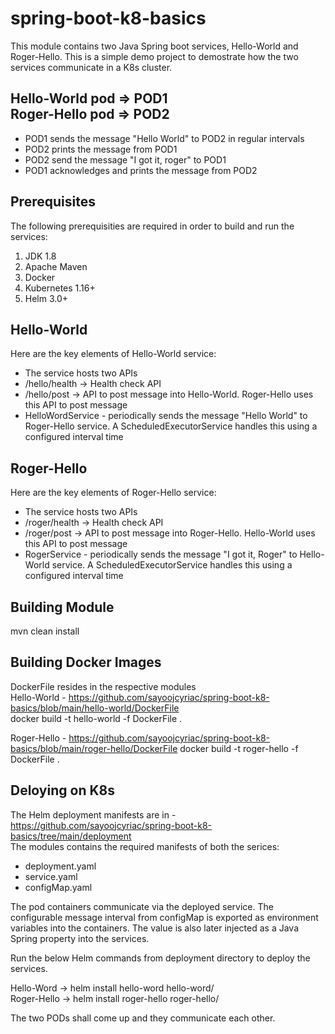 # spring-boot-k8-basics

This module contains two Java Spring boot services, Hello-World and Roger-Hello. This is a simple demo project to demostrate how the two services communicate in a K8s cluster. 

**Hello-World pod => POD1** <br />
**Roger-Hello pod => POD2** <br />
---
  <ul>
  <li>POD1 sends the message "Hello World" to POD2 in regular intervals</li>
  <li>POD2 prints the message from POD1</li>
  <li>POD2 send the message "I got it, roger" to POD1</li>
  <li>POD1 acknowledges and prints the message from POD2</li>
  </ul>

## Prerequisites
The following prerequisities are required in order to build and run the services:
  <ol>
    <li>JDK 1.8</li>
    <li>Apache Maven</li>
    <li>Docker</li>
    <li>Kubernetes 1.16+</li>
    <li>Helm 3.0+</li>
  </ol>
  
## Hello-World
Here are the key elements of Hello-World service:
  <ul>
    <li>The service hosts two APIs</li>
    <li>/hello/health -> Health check API</li>
    <li>/hello/post -> API to post message into Hello-World. Roger-Hello uses this API to post message</li>
    <li>HelloWordService - periodically sends the message "Hello World" to Roger-Hello service. A ScheduledExecutorService handles this using a configured interval         time </li>
  </ul>
 
## Roger-Hello
Here are the key elements of Roger-Hello service:
  <ul>
    <li>The service hosts two APIs</li>
    <li>/roger/health -> Health check API</li>
    <li>/roger/post -> API to post message into Roger-Hello. Hello-World uses this API to post message</li>
    <li>RogerService - periodically sends the message "I got it, Roger" to Hello-World service. A ScheduledExecutorService handles this using a configured interval         time </li>
  </ul>
  
 ## Building Module
 mvn clean install
 
 ## Building Docker Images
 DockerFile resides in the respective modules <br />
 Hello-World - https://github.com/sayoojcyriac/spring-boot-k8-basics/blob/main/hello-world/DockerFile <br />
 docker build -t hello-world -f DockerFile . <br />
 
 Roger-Hello - https://github.com/sayoojcyriac/spring-boot-k8-basics/blob/main/roger-hello/DockerFile
 docker build -t roger-hello -f DockerFile . <br />
 
 ## Deloying on K8s
 The Helm deployment manifests are in - https://github.com/sayoojcyriac/spring-boot-k8-basics/tree/main/deployment <br />
 The modules contains the required manifests of both the serices: <br />
 <ul>
  <li>deployment.yaml</li>
  <li>service.yaml</li>
  <li>configMap.yaml</li>
 </ul>
 
 The pod containers communicate via the deployed service. The configurable message interval from configMap is exported as environment variables into the containers.
 The value is also later injected as a Java Spring property into the services. <br />
 
 Run the below Helm commands from deployment directory to deploy the services. <br />
 
 Hello-Word -> helm install hello-word hello-word/ <br />
 Roger-Hello -> helm install roger-hello roger-hello/ <br />
 
 The two PODs shall come up and they communicate each other. <br />
 
 
 
 
 
